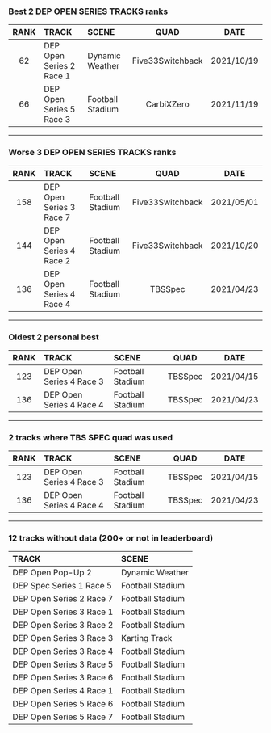 ### Best 2 DEP OPEN SERIES TRACKS ranks
|RANK|TRACK|SCENE|QUAD|DATE|
|:---:|:---|:---|:---:|:---:|
|62|DEP Open Series 2 Race 1|Dynamic Weather|Five33Switchback|2021/10/19|
|66|DEP Open Series 5 Race 3|Football Stadium|CarbiXZero|2021/11/19|
---
### Worse 3 DEP OPEN SERIES TRACKS ranks
|RANK|TRACK|SCENE|QUAD|DATE|
|:---:|:---|:---|:---:|:---:|
|158|DEP Open Series 3 Race 7|Football Stadium|Five33Switchback|2021/05/01|
|144|DEP Open Series 4 Race 2|Football Stadium|Five33Switchback|2021/10/20|
|136|DEP Open Series 4 Race 4|Football Stadium|TBSSpec|2021/04/23|
---
### Oldest 2 personal best
|RANK|TRACK|SCENE|QUAD|DATE|
|:---:|:---|:---|:---:|:---:|
|123|DEP Open Series 4 Race 3|Football Stadium|TBSSpec|2021/04/15|
|136|DEP Open Series 4 Race 4|Football Stadium|TBSSpec|2021/04/23|
---
### 2 tracks where TBS SPEC quad was used
|RANK|TRACK|SCENE|QUAD|DATE|
|:---:|:---|:---|:---:|:---:|
|123|DEP Open Series 4 Race 3|Football Stadium|TBSSpec|2021/04/15|
|136|DEP Open Series 4 Race 4|Football Stadium|TBSSpec|2021/04/23|
---
### 12 tracks without data (200+ or not in leaderboard)
|TRACK|SCENE|
|:---|:---|
|DEP Open Pop-Up 2|Dynamic Weather|
|DEP Spec Series 1 Race 5|Football Stadium|
|DEP Open Series 2 Race 7|Football Stadium|
|DEP Open Series 3 Race 1|Football Stadium|
|DEP Open Series 3 Race 2|Football Stadium|
|DEP Open Series 3 Race 3|Karting Track|
|DEP Open Series 3 Race 4|Football Stadium|
|DEP Open Series 3 Race 5|Football Stadium|
|DEP Open Series 3 Race 6|Football Stadium|
|DEP Open Series 4 Race 1|Football Stadium|
|DEP Open Series 5 Race 6|Football Stadium|
|DEP Open Series 5 Race 7|Football Stadium|
